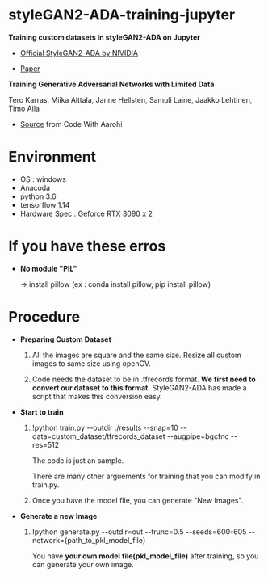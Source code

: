 # styleGAN2-ADA-training-jupyter
**Training custom datasets in styleGAN2-ADA on Jupyter**

* [Official StyleGAN2-ADA by NIVIDIA](https://github.com/NVlabs/stylegan2-ada)

* [Paper](https://arxiv.org/abs/2006.06676)

**Training Generative Adversarial Networks with Limited Data**

Tero Karras, Miika Aittala, Janne Hellsten, Samuli Laine, Jaakko Lehtinen, Timo Aila

* [Source](https://github.com/AarohiSingla/StyleGAN2-with-adaptive-discriminator-augmentation-ADA-) from Code With Aarohi

# Environment

* OS : windows
* Anacoda
* python 3.6
* tensorflow 1.14
* Hardware Spec : Geforce RTX 3090 x 2

# If you have these erros

* **No module "PIL"**
  
  -> install pillow (ex : conda install pillow, pip install pillow)

# Procedure

* **Preparing Custom Dataset**

  1. All the images are square and the same size. Resize all custom images to same size using openCV.
  
  2. Code needs the dataset to be in .tfrecords format. **We first need to convert our dataset to this format.** StyleGAN2-ADA has made a script that makes this conversion easy.

* **Start to train**

  1. !python train.py --outdir ./results --snap=10 --data=custom_dataset/tfrecords_dataset --augpipe=bgcfnc --res=512

      The code is just an sample. 

      There are many other arguements for training that you can modify in train.py.
      
  2. Once you have the model file, you can generate "New Images".

* **Generate a new Image**

   1. !python generate.py --outdir=out --trunc=0.5 --seeds=600-605 --network={path_to_pkl_model_file}

      You have **your own model file(pkl_model_file)** after training, so you can generate your own image.



